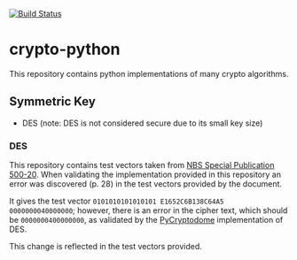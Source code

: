[![Build Status](https://travis-ci.com/kyle-fredrickson/crypto-python.svg?branch=main)](https://travis-ci.com/github/kyle-fredrickson/crypto-python)

# crypto-python
This repository contains python implementations of many crypto algorithms.

## Symmetric Key
* DES (note: DES is not considered secure due to its small key size)

### DES
This repository contains test vectors taken from [NBS Special Publication 500-20](https://nvlpubs.nist.gov/nistpubs/Legacy/SP/nbsspecialpublication500-20e1977.pdf).
When validating the implementation provided in this repository an error was discovered (p. 28) in the test vectors provided by the document.

It gives the test vector `0101010101010101 E1652C6B138C64A5 0000000040000000`; however, there is an error in the cipher text, which should be `0000000400000000`, as validated by the [PyCryptodome](https://github.com/Legrandin/pycryptodome) implementation of DES.

This change is reflected in the test vectors provided.
